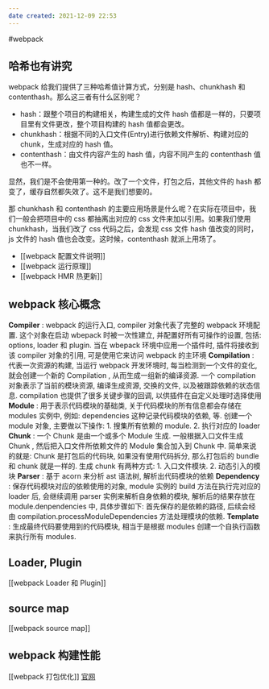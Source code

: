 ```yaml
---
date created: 2021-12-09 22:53
---
```


#webpack

## 哈希也有讲究

webpack 给我们提供了三种哈希值计算方式，分别是 hash、chunkhash 和 contenthash。那么这三者有什么区别呢？

- hash：跟整个项目的构建相关，构建生成的文件 hash 值都是一样的，只要项目里有文件更改，整个项目构建的 hash 值都会更改。
- chunkhash：根据不同的入口文件(Entry)进行依赖文件解析、构建对应的 chunk，生成对应的 hash 值。
- contenthash：由文件内容产生的 hash 值，内容不同产生的 contenthash 值也不一样。

显然，我们是不会使用第一种的。改了一个文件，打包之后，其他文件的 hash 都变了，缓存自然都失效了。这不是我们想要的。

那 chunkhash 和 contenthash 的主要应用场景是什么呢？在实际在项目中，我们一般会把项目中的 css 都抽离出对应的 css 文件来加以引用。如果我们使用 chunkhash，当我们改了 css 代码之后，会发现 css 文件 hash 值改变的同时，js 文件的 hash 值也会改变。这时候，contenthash 就派上用场了。
- [[webpack 配置文件说明]]
- [[webpack 运行原理]]
- [[webpack HMR 热更新]]

## webpack 核心概念

**Compiler** : webpack 的运行入口, compiler 对象代表了完整的 webpack 环境配置. 这个对象在启动 wbepack 时被一次性建立, 并配置好所有可操作的设置, 包括: options, loader 和 plugin. 当在 wbepack 环境中应用一个插件时, 插件将接收到该 compiler 对象的引用, 可是使用它来访问 webpack 的主环境
**Compilation** : 代表一次资源的构建, 当运行 webpack 开发环境时, 每当检测到一个文件的变化, 就会创建一个新的 Compilation , 从而生成一组新的编译资源. 一个 compilation 对象表示了当前的模块资源, 编译生成资源, 交换的文件, 以及被跟踪依赖的状态信息. compilation 也提供了很多关键步骤的回调, 以供插件在自定义处理时选择使用
**Module** : 用于表示代码模块的基础类, 关于代码模块的所有信息都会存储在 modules 实例中, 例如: dependencies 这种记录代码模块的依赖, 等. 创建一个 module 对象, 主要做以下操作: 1. 搜集所有依赖的 module. 2. 执行对应的 loader
**Chunk** : 一个 Chunk 是由一个或多个 Module 生成. 一般根据入口文件生成 Chunk , 然后把入口文件所依赖文件的 Module 集合加入到 Chunk 中. 简单来说的就是: Chunk 是打包后的代码块, 如果没有使用代码拆分, 那么打包后的 bundle 和 chunk 就是一样的. 生成 chunk 有两种方式: 1. 入口文件模块. 2. 动态引入的模块
**Parser** : 基于 acorn 来分析 ast 语法树, 解析出代码模块的依赖
**Dependency** : 保存代码模块对应的依赖使用的对象, module 实例的 build 方法在执行完对应的 loader 后, 会继续调用 parser 实例来解析自身依赖的模块, 解析后的结果存放在 module.denpendencies 中, 具体步骤如下: 首先保存的是依赖的路径, 后续会经由 compilation.processModuleDependencies 方法处理模块的依赖.
**Template** : 生成最终代码要使用到的代码模块, 相当于是根据 modules 创建一个自执行函数来执行所有 modules.

## Loader, Plugin

[[webpack Loader 和 Plugin]]

## source map

[[webpack source map]]

## webpack 构建性能

[[webpack 打包优化]]
[官网](https://www.webpackjs.com/guides/build-performance/)

